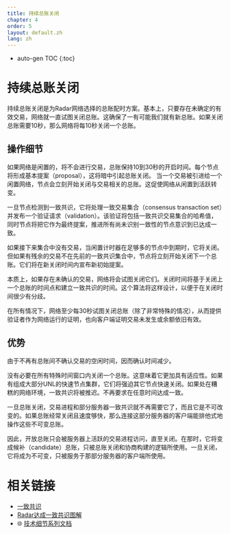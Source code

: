 ```yaml
---
title: 持续总账关闭
chapter: 4
order: 5
layout: default.zh
lang: zh
---
```


* auto-gen TOC
{:toc}

# 持续总账关闭

持续总账关闭是为Radar网络选择的总账配时方案。基本上，只要存在未确定的有效交易，网络就一直试图关闭总账。这确保了一有可能我们就有新总账。如果关闭总账需要10秒，那么网络将每10秒关闭一个总账。

## 操作细节

如果网络是闲置的，将不会进行交易，总账保持10到30秒的开启时间。每个节点将形成基本提案（proposal），这将暗中引起总账关闭。 当一个交易被引进给一个闲置网络，节点会立刻开始关闭与交易相关的总账。这促使网络从闲置到活跃转变。

一旦节点检测到一致共识，它将处理一致交易集合（consensus transaction set）并发布一个验证请求（validation）。该验证将包括一致共识交易集合的哈希值，同时节点将把它作为最终提案，推进所有尚未识别一致性的节点意识到已达成一致。

如果接下来集合中没有交易，当闲置计时器在足够多的节点中到期时，它将关闭。但如果有残余的交易不在先前的一致共识集合中，节点将立刻开始关闭下一个总账。它们将在新关闭时间内宣布新初始提案。

本质上，如果存在未确认的交易，网络将会试图关闭它们。关闭时间将基于关闭上一个总账的时间点和建立一致共识的时间。这个算法将这样设计，以便于在关闭时间很少有分歧。

在所有情况下，网络至少每30秒试图关闭总账（除了非常特殊的情况），从而提供验证者作为网络运行的证明，也向客户端证明交易未发生或余额依旧有效。

## 优势

由于不再有总账间不确认交易的空闲时间，因而确认时间减少。

没有必要在所有特殊时间窗口内关闭一个总账。这意味着它更加具有适应性。如果有组成大部分UNL的快速节点集群，它们将强迫其它节点快速关闭。如果处在糟糕的网络环境，一致共识将被推迟。不再要求在任意时间达成一致。

一旦总账关闭，交易进程和部分服务器一致共识就不再需要它了，而且它是不可改变的。如果总账经常关闭且速度够快，那么连接这部分服务器的客户端能排他式地操作这些不可变总账。

因此，开放总账只会被服务器上活跃的交易进程访问，直至关闭。在那时，它将变成候补（candidate）总账，只被总账关闭和协商构建的逻辑所使用。一旦关闭，它将成为不可变，只被服务于那部分服务器的客户端所使用。

# 相关链接
  - [一致共识](../consensus)
  - [Radar达成一致共识图解](../consensus_graphic)
  - 🌐  [技术细节系列文档](https://cnwiki.radarlab.org/doku.php?id=start#技术细节)




